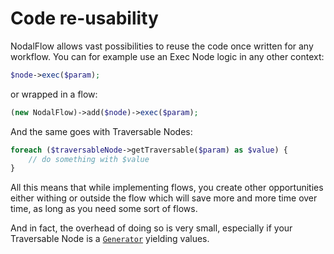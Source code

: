 # Code re-usability

NodalFlow allows vast possibilities to reuse the code once written for any workflow. You can for example use an Exec Node logic in any other context:

```php
$node->exec($param);
```

 or wrapped in a flow:
 
```php
(new NodalFlow)->add($node)->exec($param);
```

And the same goes with Traversable Nodes:

```php
foreach ($traversableNode->getTraversable($param) as $value) {
    // do something with $value
}
```

All this means that while implementing flows, you create other opportunities either withing or outside the flow which will save more and more time over time, as long as you need some sort of flows.

And in fact, the overhead of doing so is very small, especially if your Traversable Node is a [`Generator`](http://php.net/Generator) yielding values.
